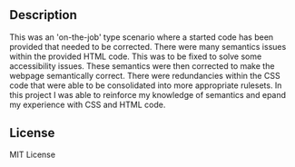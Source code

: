 # <Module-1-Challenge>

## Description

This was an 'on-the-job' type scenario where a started code has been provided that needed to be corrected. There were many semantics issues within the provided HTML code. This was to be fixed to solve some accessibility issues. These semantics were then corrected to make the webpage semantically correct. There were redundancies within the CSS code that were able to be consolidated into more appropriate rulesets. In this project I was able to reinforce my knowledge of semantics and epand my experience with CSS and HTML code.

## License

MIT License